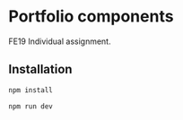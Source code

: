 # Portfolio components

FE19 Individual assignment.

## Installation

```bash
npm install

npm run dev
```
